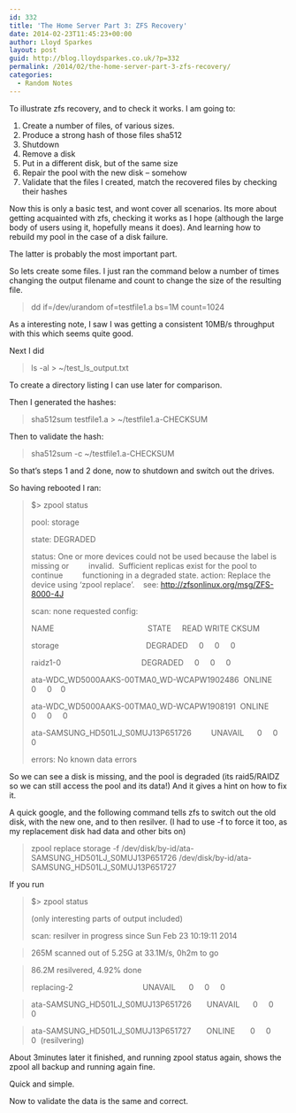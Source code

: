 ```yaml
---
id: 332
title: 'The Home Server Part 3: ZFS Recovery'
date: 2014-02-23T11:45:23+00:00
author: Lloyd Sparkes
layout: post
guid: http://blog.lloydsparkes.co.uk/?p=332
permalink: /2014/02/the-home-server-part-3-zfs-recovery/
categories:
  - Random Notes
---
```

To illustrate zfs recovery, and to check it works. I am going to:

  1. Create a number of files, of various sizes.
  2. Produce a strong hash of those files sha512
  3. Shutdown
  4. Remove a disk
  5. Put in a different disk, but of the same size
  6. Repair the pool with the new disk &#8211; somehow
  7. Validate that the files I created, match the recovered files by checking their hashes

Now this is only a basic test, and wont cover all scenarios. Its more about getting acquainted with zfs, checking it works as I hope (although the large body of users using it, hopefully means it does). And learning how to rebuild my pool in the case of a disk failure.

The latter is probably the most important part.

So lets create some files. I just ran the command below a number of times changing the output filename and count to change the size of the resulting file.

> dd if=/dev/urandom of=testfile1.a bs=1M count=1024

As a interesting note, I saw I was getting a consistent 10MB/s throughput with this which seems quite good.

Next I did

> ls -al > ~/test\_ls\_output.txt

To create a directory listing I can use later for comparison.

Then I generated the hashes:

> sha512sum testfile1.a > ~/testfile1.a-CHECKSUM

Then to validate the hash:

> sha512sum -c ~/testfile1.a-CHECKSUM

So that&#8217;s steps 1 and 2 done, now to shutdown and switch out the drives.

So having rebooted I ran:

> $> zpool status
> 
> pool: storage
> 
> state: DEGRADED
> 
> status: One or more devices could not be used because the label is missing or         invalid.  Sufficient replicas exist for the pool to continue         functioning in a degraded state. action: Replace the device using &#8216;zpool replace&#8217;.    see: <http://zfsonlinux.org/msg/ZFS-8000-4J>
> 
> scan: none requested config:
> 
> NAME                                           STATE     READ WRITE CKSUM
> 
> storage                                        DEGRADED     0     0     0
> 
> raidz1-0                                     DEGRADED     0     0     0
> 
> ata-WDC\_WD5000AAKS-00TMA0\_WD-WCAPW1902486  ONLINE       0     0    0
> 
> ata-WDC\_WD5000AAKS-00TMA0\_WD-WCAPW1908191  ONLINE       0     0     0
> 
> ata-SAMSUNG\_HD501LJ\_S0MUJ13P651726         UNAVAIL      0     0     0
> 
> errors: No known data errors

So we can see a disk is missing, and the pool is degraded (its raid5/RAIDZ so we can still access the pool and its data!) And it gives a hint on how to fix it.

A quick google, and the following command tells zfs to switch out the old disk, with the new one, and to then resilver. (I had to use -f to force it too, as my replacement disk had data and other bits on)

> zpool replace storage -f /dev/disk/by-id/ata-SAMSUNG\_HD501LJ\_S0MUJ13P651726 /dev/disk/by-id/ata-SAMSUNG\_HD501LJ\_S0MUJ13P651727

If you run

> $> zpool status
> 
> (only interesting parts of output included)
> 
> scan: resilver in progress since Sun Feb 23 10:19:11 2014
  
> 265M scanned out of 5.25G at 33.1M/s, 0h2m to go
  
> 86.2M resilvered, 4.92% done
> 
> replacing-2                                UNAVAIL      0     0     0
  
> ata-SAMSUNG\_HD501LJ\_S0MUJ13P651726       UNAVAIL      0     0     0
  
> ata-SAMSUNG\_HD501LJ\_S0MUJ13P651727       ONLINE       0     0     0  (resilvering)

About 3minutes later it finished, and running zpool status again, shows the zpool all backup and running again fine.

Quick and simple.

Now to validate the data is the same and correct.

&nbsp;